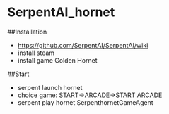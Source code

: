 # SerpentAI_hornet

##Installation
* https://github.com/SerpentAI/SerpentAI/wiki
* install steam
* install game Golden Hornet

##Start
* serpent launch hornet
* choice game: START->ARCADE->START ARCADE
* serpent play hornet SerpenthornetGameAgent